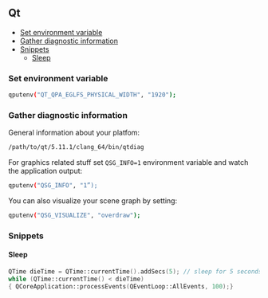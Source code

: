 ## Qt

- [Set environment variable](#set-environment-variable)
- [Gather diagnostic information](#gather-diagnostic-information)
- [Snippets](#snippets)
  + [Sleep](#sleep)

### Set environment variable

``` bash
qputenv("QT_QPA_EGLFS_PHYSICAL_WIDTH", "1920");
```

### Gather diagnostic information

General information about your platfom:

``` bash
/path/to/qt/5.11.1/clang_64/bin/qtdiag
```

For graphics related stuff set `QSG_INFO=1` environment variable and watch the application output:

``` bash
qputenv("QSG_INFO", "1”);
```

You can also visualize your scene graph by setting:

``` bash
qputenv("QSG_VISUALIZE", "overdraw");
```

### Snippets

#### Sleep

``` cpp
QTime dieTime = QTime::currentTime().addSecs(5); // sleep for 5 seconds
while (QTime::currentTime() < dieTime)
{ QCoreApplication::processEvents(QEventLoop::AllEvents, 100);}
```
